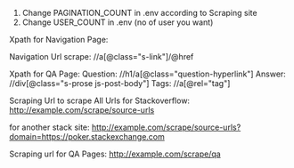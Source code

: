 1. Change PAGINATION_COUNT in .env according to Scraping site
2. Change USER_COUNT in .env (no of user you want)


Xpath for Navigation Page:

Navigation Url scrape: //a[@class="s-link"]/@href

Xpath for QA Page:
Question: //h1/a[@class="question-hyperlink"]
Answer: //div[@class="s-prose js-post-body"]
Tags: //a[@rel="tag"]



Scraping Url to scrape All Urls
for Stackoverflow: http://example.com/scrape/source-urls

for another stack site: http://example.com/scrape/source-urls?domain=https://poker.stackexchange.com



Scraping url for QA Pages: 
http://example.com/scrape/qa


